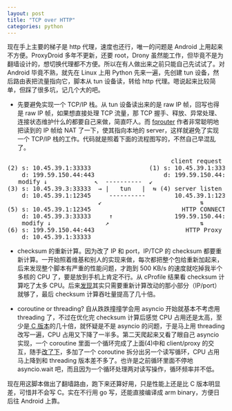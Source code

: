 ```yaml
---
layout: post
title: "TCP over HTTP"
categories: python
---
```


现在手上主要的梯子是 http 代理，速度也还行，唯一的问题是 Android 上用起来不方便。ProxyDroid 多年不更新，还要 root，Drony 虽然能工作，但毕竟不是为翻墙设计的，想切换代理都不方便。所以在有人做出来之前只能自己先试试了。对 Android 毕竟不熟，就先在 Linux 上用 Python 先来一遍，先创建 tun 设备，然后路由表把流量指向它，脚本从 tun 设备读，转给 http 代理。嗯说起来比较简单，但踩了很多坑，记几个大的吧。

- 先要避免实现一个 TCP/IP 栈。从 tun 设备读出来的是 raw IP 帧，回写也得是 raw IP 帧，如果想直接处理 TCP 流量，那 TCP 握手、释放、异常处理、连接状态维护什么的都要自己来做，简直吓人。而 [fqrouter](http://fqrouter.tumblr.com/post/51474945203/socks%E4%BB%A3%E7%90%86%E8%BD%ACvpn#_=_) 作者非常聪明地把读到的 IP 帧给 NAT 了一下，使其指向本地的 server，这样就避免了实现一个 TCP/IP 栈的工作。代码就是照着下面的流程图写的，不然自己早混乱了。

<pre>
                                             client request
(2) s: 10.45.39.1:33333                (1) s: 10.45.39.1:33333
    d: 199.59.150.44:443                   d: 199.59.150.44:443
   modify ↓             ↖  ----------  ↙
(3) s: 10.45.39.3:33333  → |   tun   |  ⇆ (4) server listen on 
    d: 10.45.39.1:12345     ----------        10.45.39.1:12345
                         ↙                           ⇅
(5) s: 10.45.39.1:12345                         HTTP CONNECT
    d: 10.45.39.3:33333     ↑                 199.59.150.44:443
    modify ↓               ↗                         ⇅
(6) s: 199.59.150.44:443                         HTTP Proxy
    d: 10.45.39.1:33333
</pre>


- checksum 的重新计算。因为改了 IP 和 port，IP/TCP 的 checksum 都要重新计算。一开始照着维基和别人的实现来做，每次都把整个包给重新加起来，后来发现整个脚本有严重的性能问题，才跑到 500 KB/s 的速度就吃掉我半个多核的 CPU 了，要是放到手机上肯定不行。从 cProfile 结果看 checksum 计算吃了太多 CPU。后来[发现](http://locklessinc.com/articles/tcp_checksum/)其实只需要重新计算改动的那小部分（IP/port）就够了，最后 checksum 计算吞吐量提高了几十倍。

- coroutine or threading? 自从跌跌撞撞学会用 asyncio 开始就基本不考虑用 threading 了，不过在优化完 checksum 计算后感觉 CPU 占用还是太高，至少是[ C 版本](https://github.com/shouya/ip-over-http)的几十倍，就怀疑是不是 asyncio 的问题，于是马上用 threading 改写一遍，CPU 占用又下降了一半多。第二天爬起来又看了眼自己 asyncio 实现，一个 coroutine 里面一个循环完成了上面(4)中和 client/proxy 的交互，随手[改了下](https://github.com/radaiming/tcp-over-http/commit/026efcf77cd80622d340e3a083cf84d56e16c5a7)，多加了一个 coroutine 拆分出另一个读写循环，CPU 占用马上降到和 threading 版本差不多了。也许是之前循环里面不停地 asyncio.wait 吧，而且因为一个循环处理两对读写操作，循环频率并不低。


现在用这脚本做出了翻墙路由，跑下来还算好用，只是性能上还是比 C 版本明显差，可惜并不会写 C。实在不行用 go 写，还能直接编译成 arm binary，方便日后往 Android 上靠。